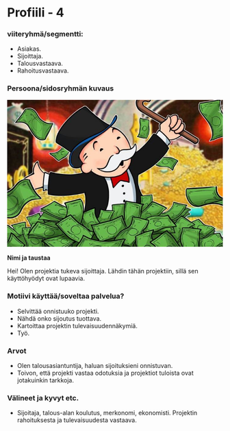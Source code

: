 # Profiili - 4



### viiteryhmä/segmentti:

* Asiakas.
* Sijoittaja.
* Talousvastaava.
* Rahoitusvastaava.


### Persoona/sidosryhmän kuvaus

![](dokumentit/02-vaatimusmaarittely/kuvat/Investor.JPG)


**Nimi ja taustaa**

Hei! Olen projektia tukeva sijoittaja. Lähdin tähän projektiin, sillä sen käyttöhyödyt ovat lupaavia.

### Motiivi käyttää/soveltaa palvelua? 

* Selvittää onnistuuko projekti.
* Nähdä onko sijoutus tuottava.
* Kartoittaa projektin tulevaisuudennäkymiä.
* Työ.


### Arvot  

* Olen talousasiantuntija, haluan sijoituksieni onnistuvan.
* Toivon, että projekti vastaa odotuksia ja projektiot tuloista ovat jotakuinkin tarkkoja.


### Välineet ja kyvyt etc.

* Sijoitaja, talous-alan koulutus, merkonomi, ekonomisti. Projektin rahoituksesta ja tulevaisuudesta vastaava.